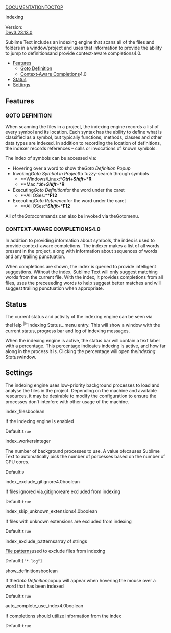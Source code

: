 # 

[DOCUMENTATION](index)[TOC](indexing#toc)[TOP](indexing#)

Indexing

Version:  
[Dev](indexing#ver-dev)[3.2](indexing#ver-3.2)[3.1](indexing#ver-3.1)[3.0](indexing#ver-3.0)

Sublime Text includes an indexing engine that scans all of the files and folders in a window/project and uses that information to provide the ability to jump to definitionsand provide context-aware completions4.0.

*   [Features](indexing#features)
    *   [Goto Definition](indexing#goto_definition)
    *   [Context-Aware Completions](indexing#context-aware_completions)4.0
*   [Status](indexing#status)
*   [Settings](indexing#settings)

## Features

### GOTO DEFINITION

When scanning the files in a project, the indexing engine records a list of every symbol and its location. Each syntax has the ability to define what is classified as a symbol, but typically functions, methods, classes and other data types are indexed. In addition to recording the location of definitions, the indexer records references – calls or invocations of known symbols.

The index of symbols can be accessed via:

*   Hovering over a word to show the*Goto Definition Popup*
*   Invoking*Goto Symbol in Project*to fuzzy-search through symbols
    *   **Windows/Linux:****Ctrl***+***Shift***+***R**
    *   **Mac:****⌘***+***Shift***+***R**
*   Executing*Goto Definition*for the word under the caret
    *   **All OSes:****F12**
*   Executing*Goto Reference*for the word under the caret
    *   **All OSes:****Shift***+***F12**

All of the*Goto*commands can also be invoked via theGotomenu.

### CONTEXT-AWARE COMPLETIONS4.0

In addition to providing information about symbols, the index is used to provide context-aware completions. The indexer makes a list of all words present in the project, along with information about sequences of words and any trailing punctuation.

When completions are shown, the index is queried to provide intelligent suggestions. Without the index, Sublime Text will only suggest matching words from the current file. With the index, it provides completions from all files, uses the preceeeding words to help suggest better matches and will suggest trailing punctuation when appropriate.

## Status

The current status and activity of the indexing engine can be seen via theHelp![▶](images/right.svg)Indexing Status…menu entry. This will show a window with the current status, progress bar and log of indexing messages.

When the indexing engine is active, the status bar will contain a text label with a percentage. This percentage indicates indexing is active, and how far along in the process it is. Clicking the percentage will open the*Indexing Status*window.

## Settings

The indexing engine uses low-priority background processes to load and analyse the files in the project. Depending on the machine and available resources, it may be desirable to modify the configuration to ensure the processes don't interfere with other usage of the machine.

index\_filesboolean

If the indexing engine is enabled

Default:`true`

index\_workersinteger

The number of background processes to use. A value of`0`causes Sublime Text to automatically pick the number of porcesses based on the number of CPU cores.

Default:`0`

index\_exclude\_gitignore4.0boolean

If files ignored via.gitignoreare excluded from indexing

Default:`true`

index\_skip\_unknown\_extensions4.0boolean

If files with unknown extensions are excluded from indexing

Default:`true`

index\_exclude\_patternsarray of strings

[File patterns](file_patterns)used to exclude files from indexing

Default:`["*.log"]`

show\_definitionsboolean

If the*Goto Definition*popup will appear when hovering the mouse over a word that has been indexed

Default:`true`

auto\_complete\_use\_index4.0boolean

If completions should utilize information from the index

Default:`true`